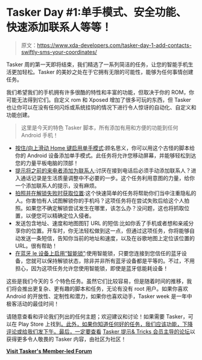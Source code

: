 # Tasker Day #1:单手模式、安全功能、快速添加联系人等等！

> 原文：<https://www.xda-developers.com/tasker-day-1-add-contacts-swiftly-sms-your-coordinates/>

Tasker 周的第一天即将结束，我们精选了一系列简洁的任务，让您的智能手机生活更加轻松。Tasker 的美妙之处在于它拥有无限的可能性，能够为任何事情创建任务。

我们希望我们的手机拥有许多很酷的特性和丰富的功能，但取决于你的 ROM，你可能无法得到它们。自定义 rom 和 Xposed 增加了很多可玩的东西，但 Tasker 也让你可以在没有任何闪烁或系统挂钩的情况下进行令人惊讶的自动化、自定义和功能创建。

> 这里是今天的特色 Tasker 脚本，所有添加有用和方便的功能到任何 Android 手机！

*   [按住/向上滑动 Home 键启用单手模式](http://forum.xda-developers.com/u/tasker-tips-tricks/guide-hold-swipe-home-button-to-enable-t3330353):顾名思义，你可以用这个古怪的脚本给你的 Android 设备添加单手模式。此任务将允许您移动屏幕，并能够轻松到达您的力量平板电脑的顶部！
*   [提示将之前的来电者添加为联系人](http://forum.xda-developers.com/u/tasker-tips-tricks/guide-prompt-to-add-previous-caller-t3330330):讨厌在接到电话后必须手动添加联系人？进入通话记录是生活质量调整中不必要的一步。这个任务利用意图的力量，给你一个添加联系人的提示，没有麻烦。
*   [拍照并在解锁失败时获取位置](http://forum.xda-developers.com/u/tasker-tips-tricks/guide-picture-grab-location-failed-t3330285):这个快速简单的任务将帮助你们当中注重隐私的人。你害怕有人试图解锁你的手机吗？这项任务将在尝试失败后给这个人拍照。如果您不确定解锁尝试发生在哪里，该怎么办？没问题，这也将抓取位置，以便您可以精确定位入侵者。
*   发送包含地址、速度和地图图钉 URL 的短信:比如你丢了手机或者想和亲戚分享你的位置。开车时，你无法轻松做到这一点，但通过这项任务，你将能够自动发送一条短信，告知你当前的地址和速度，以及在谷歌地图上定位该位置的 URL。很有帮助！
*   [在蓝牙 le 设备上启用“智能锁”](http://forum.xda-developers.com/u/tasker-tips-tricks/guide-enable-smart-lock-bluetooth-le-t3330307):使用智能锁，只要您连接到您信任的蓝牙设备，您就可以保持解锁状态，除非并非所有蓝牙设备都是平等的。不过，不用担心，因为这项任务允许您使用智能锁，即使是蓝牙低能耗设备！

这些是我们今天的 5 个特色任务。虽然它们比较容易，但是随着时间的推移，我们将会推出更复杂、更有趣的脚本和任务，无论有没有 root 用户。如果你喜欢 Android 的开放性、定制性和潜力，如果你也喜欢动手，Tasker week 是一年中极客活动的最佳时间！

请随意查看和评论我们列出的任何主题；欢迎建议和讨论！如果需要 Tasker，可以在 Play Store 上找到[。此外，如果你知道任何好的任务，我们应该功能，下降评论或给我们发下午。最后，一定要查看](https://play.google.com/store/apps/details?id=net.dinglisch.android.taskerm&hl=en) [Tasker 提示& Tricks 会员主导的论坛](http://forum.xda-developers.com/u/tasker-tips-tricks)以获得更多令人敬畏的 Tasker 内容，由社区为社区！

[**Visit Tasker's Member-led Forum**](http://forum.xda-developers.com/u/tasker-tips-tricks)